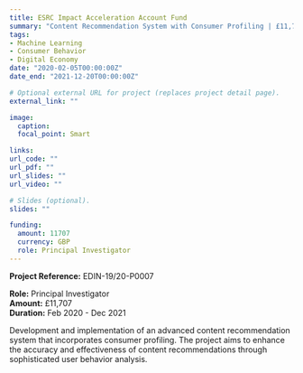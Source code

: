 ```yaml
---
title: ESRC Impact Acceleration Account Fund
summary: "Content Recommendation System with Consumer Profiling | £11,707 | Principal Investigator"
tags:
- Machine Learning
- Consumer Behavior
- Digital Economy
date: "2020-02-05T00:00:00Z"
date_end: "2021-12-20T00:00:00Z"

# Optional external URL for project (replaces project detail page).
external_link: ""

image:
  caption: 
  focal_point: Smart

links:
url_code: ""
url_pdf: ""
url_slides: ""
url_video: ""

# Slides (optional).
slides: ""

funding:
  amount: 11707
  currency: GBP
  role: Principal Investigator
---
```


**Project Reference:** EDIN-19/20-P0007

**Role:** Principal Investigator  
**Amount:** £11,707  
**Duration:** Feb 2020 - Dec 2021

Development and implementation of an advanced content recommendation system that incorporates consumer profiling. The project aims to enhance the accuracy and effectiveness of content recommendations through sophisticated user behavior analysis.
